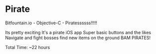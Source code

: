 # Pirate
Bitfountain.io - Objective-C - Piratessssss!!!!!

Its pretty exciting
It's a pirate iOS app
Super basic
buttons and the likes
Navigate and fight bosses
find new items on the ground
BAM PIRATES!

Total Time: ~22 hours
